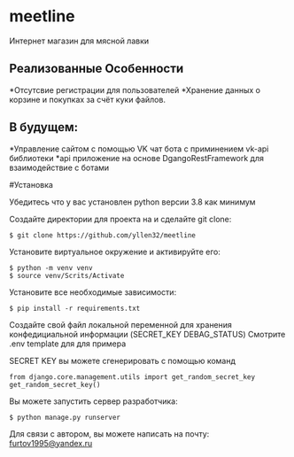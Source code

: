 # meetline
Интернет магазин для мясной лавки

## Реализованные Особенности

*Отсутсвие регистрации для пользователей
*Хранение данных о корзине и покупках за счёт куки файлов. 

## В будущем:

*Управление сайтом с помощью VK чат бота c приминением vk-api библиотеки
*api приложение на основе DgangoRestFramework для взаимодействие с ботами 

#Установка

Убедитесь что у вас установлен python версии 3.8 как минимум

Создайте директории для проекта на и сделайте git clone:

    $ git clone https://github.com/yllen32/meetline
    
Установите виртуальное окружение и активируйте его:
    
    $ python -m venv venv
    $ source venv/Scrits/Activate

Установите все необходимые зависимости:
    
    $ pip install -r requirements.txt

Создайте свой файл локальной переменной для хранения конфедициальной информации (SECRET_KEY DEBAG_STATUS)
Смотрите .env template для для примера

SECRET KEY вы можете сгенерировать с помощью команд


    from django.core.management.utils import get_random_secret_key  
    get_random_secret_key()

Вы можете запустить сервер разработчика:

    $ python manage.py runserver

Для связи с автором, вы можете написать на почту:
    furtov1995@yandex.ru
